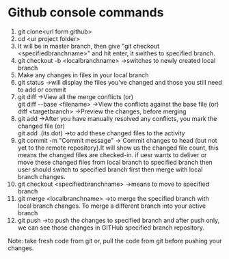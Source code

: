 # Github console commands
1. git clone\<url form github\>
2. cd \<ur project folder>
3. It will be in master branch, then give "git checkout \<specifiedbranchname\>" and hit enter, it swithes to specified branch.
4. git checkout -b \<localbranchname\> -\>switches to newly created local branch
5. Make any changes in files in your local branch
6. git status -\>will display the files you've changed and those you still need to add or commit
7. git diff -\>View all the merge conflicts
  (or) <br />
 git diff --base \<filename\> -\>View the conflicts against the base file
  (or) <br />
 diff <sourcebranch> \<targetbranch\> -\>Preview the changes, before merging
8. git add <filename>-\>After you have manually resolved any conflicts, you mark the changed file
   (or) <br />
 git add .(its dot) -\>to add these changed files to the activity
9. git commit -m "Commit message"
  -> Commit changes to head (but not yet to the remote repository).It will show us the changed file count, this means the changed files are checked-in.
  if uesr wants to deliver or move these changed files from local branch to specified branch then user should switch to specified           branch first then merge with local branch changes.  
10. git checkout \<specifiedbranchname\> -\>means to move to specified branch
11. git merge \<localbranchname\> -\>to merge the specified branch with local branch changes.
  To merge a different branch into your active branch
12. git push -\>to push the changes to specified branch and after push only, we can see those changes in GITHub specified branch repository.
 
Note:
take fresh code from  git or, pull the code from git before pushing your changes.
